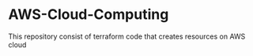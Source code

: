 # AWS-Cloud-Computing
This repository consist of terraform code that creates resources on AWS cloud
